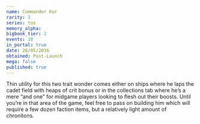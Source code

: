 ```yaml
---
name: Commander Kor
rarity: 3
series: tos
memory_alpha:
bigbook_tier: 2
events: 10
in_portal: true
date: 26/05/2016
obtained: Post-Launch
mega: false
published: true
---
```


Thin utility for this two trait wonder comes either on ships where he laps the cadet field with heaps of crit bonus or in the collections tab where he’s a mere “and one” for midgame players looking to flesh out their boosts. Until you’re in that area of the game, feel free to pass on building him which will require a few dozen faction items, but a relatively light amount of chronitons.

